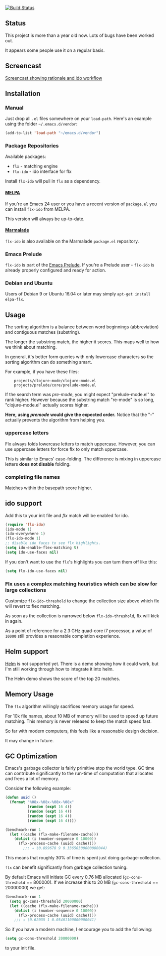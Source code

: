[![Build Status](https://travis-ci.org/lewang/flx.png)](http://travis-ci.org/lewang/flx)

## Status

This project is more than a year old now.  Lots of bugs have been worked out.

It appears some people use it on a regular basis.

## Screencast

[Screencast showing rationale and ido workflow][]

## Installation

### Manual

Just drop all `.el` files somewhere on your `load-path`. Here's an
example using the folder `~/.emacs.d/vendor`:

```lisp
(add-to-list 'load-path "~/emacs.d/vendor")
```

### Package Repositories

Available packages:

- `flx` - matching engine
- `flx-ido` - ido interface for flx

Install `flx-ido` will pull in `flx` as a dependency.


#### [MELPA](http://melpa.milkbox.net)

If you're an Emacs 24 user or you have a recent version of `package.el` you
can install `flx-ido` from MELPA.

This version will always be up-to-date.

#### [Marmalade](http://marmalade-repo.org/)

`flx-ido` is also available on the Marmalade `package.el` repository.

### Emacs Prelude

`flx-ido` is part of the
[Emacs Prelude](https://github.com/bbatsov/prelude). If you're a Prelude
user - `flx-ido` is already properly configured and ready for
action.

### Debian and Ubuntu

Users of Debian 9 or Ubuntu 16.04 or later may simply `apt-get install
elpa-flx`.

## Usage

The sorting algorithm is a balance between word beginnings (abbreviation) and
contiguous matches (substring).

The longer the substring match, the higher it scores.  This maps well to how
we think about matching.

In general, it's better form queries with only lowercase characters so
the sorting algorithm can do something smart.

For example, if you have these files:

        projects/clojure-mode/clojure-mode.el
        projects/prelude/core/prelude-mode.el

If the search term was *pre-mode*, you might expect "prelude-mode.el" to rank
higher.  However because the substring match "re-mode" is so long,
"clojure-mode.el" actually scores higher.

**Here, using *premode* would give the expected order.** Notice that the
"-" actually prevents the algorithm from helping you.

### uppercase letters

Flx always folds lowercase letters to match uppercase.  However, you can use uppercase letters for force flx to only match uppercase.

This is similar to Emacs' case-folding.  The difference is mixing in uppercase letters **does not disable** folding.

### completing file names

Matches within the basepath score higher.

## ido support

Add this to your init file and *flx* match will be enabled for ido.

```lisp
(require 'flx-ido)
(ido-mode 1)
(ido-everywhere 1)
(flx-ido-mode 1)
;; disable ido faces to see flx highlights.
(setq ido-enable-flex-matching t)
(setq ido-use-faces nil)
```

If you don't want to use the `flx`'s highlights you can turn them off like this:

```lisp
(setq flx-ido-use-faces nil)
```

### Flx uses a complex matching heuristics which can be slow for large collections

Customize `flx-ido-threshold` to change the collection size above which flx
will revert to flex matching.

As soon as the collection is narrowed below `flx-ido-threshold`, flx will
kick in again.

As a point of reference for a 2.3 GHz quad-core i7 processor, a value of
`10000` still provides a reasonable completion experience.


## Helm support

[Helm][] is not supported yet.  There is a demo showing how it could work, but I'm
still working through how to integrate it into helm.

The Helm demo shows the score of the top 20 matches.

## Memory Usage

The `flx` algorithm willingly sacrifices memory usage for speed.

For 10k file names, about 10 MB of memory will be used to speed up future
matching.  This memory is never released to keep the match speed fast.

So far with modern computers, this feels like a reasonable design decision.

It may change in future.

## GC Optimization

Emacs's garbage collector is fairly primitive stop the world type.  GC time can
contribute significantly to the run-time of computation that allocates and
frees a lot of memory.

Consider the following example:

```lisp
(defun uuid ()
  (format "%08x-%08x-%08x-%08x"
          (random (expt 16 4))
          (random (expt 16 4))
          (random (expt 16 4))
          (random (expt 16 4))))

(benchmark-run 1
  (let ((cache (flx-make-filename-cache)))
    (dolist (i (number-sequence 0 10000))
      (flx-process-cache (uuid) cache))))
        ;;; ⇒ (0.899678 9 0.33650300000000044)
```

This means that roughly 30% of time is spent just doing garbage-collection.

`flx` can benefit significantly from garbage collection tuning.

By default Emacs will initiate GC every 0.76 MB allocated (`gc-cons-threshold`
== 800000).  If we increase this to 20 MB (`gc-cons-threshold` == 20000000)
we get:

```lisp
(benchmark-run 1
  (setq gc-cons-threshold 20000000)
  (let ((cache (flx-make-filename-cache)))
    (dolist (i (number-sequence 0 10000))
      (flx-process-cache (uuid) cache))))
    ;;; ⇒ (0.62035 1 0.05461100000000041)
```

So if you have a modern machine, I encourage you to add the following:

```lisp
(setq gc-cons-threshold 20000000)
```

to your init file.


[Screencast showing rationale and ido workflow]: http://www.youtube.com/watch?v=_swuJ1RuMgk
[Helm]: https://github.com/emacs-helm/helm
